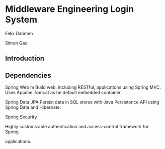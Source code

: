 # Middleware Engineering Login System

Felix Dahmen

Simon Gao

## Introduction


## Dependencies
Spring Web m
Build web, including RESTful, applications using Spring MVC. Uses Apache Tomcat as
he default embedded container.

Spring Data JPA
Persist data in SQL stores with Java Persistence API using Spring Data and
Hibernate.

Spring Security

Highly customizable authentication and access-control framework for Spring

applications.

